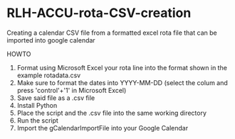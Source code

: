 # RLH-ACCU-rota-CSV-creation
Creating a calendar CSV file from a formatted excel rota file that can be imported into google calendar

HOWTO
1. Format using Microsoft Excel your rota line into the format shown in the example rotadata.csv
2. Make sure to format the dates into YYYY-MM-DD (select the colum and press 'control'+'1' in Microsoft Excel)
3. Save said file as a .csv file
4. Install Python
5. Place the script and the .csv file into the same working directory
6. Run the script
7. Import the gCalendarImportFile into your Google Calendar
